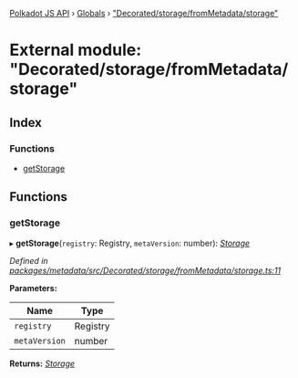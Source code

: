 [Polkadot JS API](../README.md) › [Globals](../globals.md) › ["Decorated/storage/fromMetadata/storage"](_decorated_storage_frommetadata_storage_.md)

# External module: "Decorated/storage/fromMetadata/storage"

## Index

### Functions

* [getStorage](_decorated_storage_frommetadata_storage_.md#getstorage)

## Functions

###  getStorage

▸ **getStorage**(`registry`: Registry, `metaVersion`: number): *[Storage](../interfaces/_decorated_types_.storage.md)*

*Defined in [packages/metadata/src/Decorated/storage/fromMetadata/storage.ts:11](https://github.com/polkadot-js/api/blob/c4e553ad8/packages/metadata/src/Decorated/storage/fromMetadata/storage.ts#L11)*

**Parameters:**

Name | Type |
------ | ------ |
`registry` | Registry |
`metaVersion` | number |

**Returns:** *[Storage](../interfaces/_decorated_types_.storage.md)*
